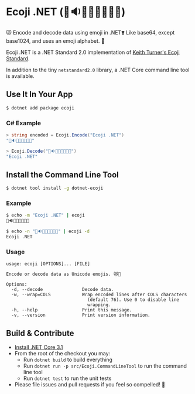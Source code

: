 # Ecoji .NET (🏣🔉🦐🔼🍈😯🥀🐥)

😻 Encode and decode data using emoji in .NET❣️ Like base64, except base1024, and uses an emoji alphabet. 🎉

Ecoji .NET is a .NET Standard 2.0 implementation of [Keith Turner's Ecoji Standard](https://github.com/keith-turner/ecoji).

In addition to the tiny `netstandard2.0` library, a .NET Core command line tool is available.

## Use It In Your App

```bash
$ dotnet add package ecoji
```

### C# Example

```csharp
> string encoded = Ecoji.Encode("Ecoji .NET")
"🏣🔉🦐🔼🍈😯🥀🐥"

> Ecoji.Decode("🏣🔉🦐🔼🍈😯🥀🐥")
"Ecoji .NET"
```

## Install the Command Line Tool

```bash
$ dotnet tool install -g dotnet-ecoji
```

### Example

```bash
$ echo -m "Ecoji .NET" | ecoji
🏣🔉🦐🔼🍈😯🥀🐥

$ echo -n "🏣🔉🦐🔼🍈😯🥀🐥" | ecoji -d
Ecoji .NET
```

### Usage

```
usage: ecoji [OPTIONS]... [FILE]

Encode or decode data as Unicode emojis. 😻🍹

Options:
  -d, --decode               Decode data.
  -w, --wrap=COLS            Wrap encoded lines after COLS characters
                               (default 76). Use 0 to disable line
                               wrapping.
  -h, --help                 Print this message.
  -v, --version              Print version information.
  ```

## Build & Contribute

* [Install .NET Core 3.1](https://dotnet.microsoft.com/download)
* From the root of the checkout you may:
  * Run `dotnet build` to build everything
  * Run `dotnet run -p src/Ecoji.CommandLineTool` to run the command line tool
  * Run `dotnet test` to run the unit tests
* Please file issues and pull requests if you feel so compelled! 🍿